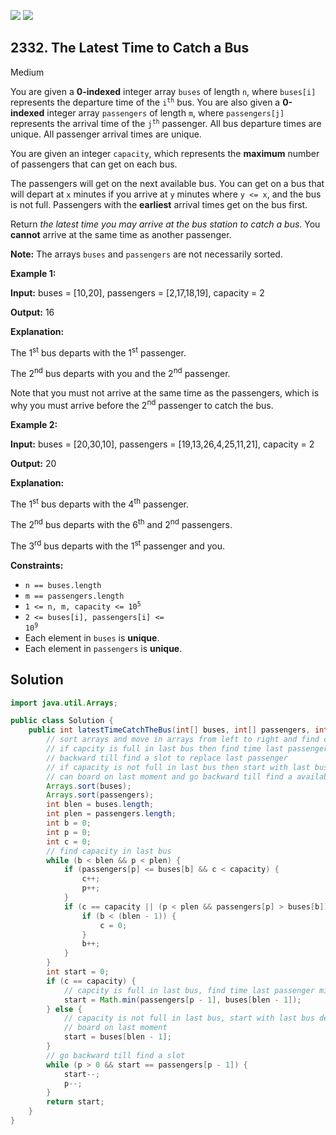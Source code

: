 [![](https://img.shields.io/github/stars/javadev/LeetCode-in-Java?label=Stars&style=flat-square)](https://github.com/javadev/LeetCode-in-Java)
[![](https://img.shields.io/github/forks/javadev/LeetCode-in-Java?label=Fork%20me%20on%20GitHub%20&style=flat-square)](https://github.com/javadev/LeetCode-in-Java/fork)

## 2332\. The Latest Time to Catch a Bus

Medium

You are given a **0-indexed** integer array `buses` of length `n`, where `buses[i]` represents the departure time of the <code>i<sup>th</sup></code> bus. You are also given a **0-indexed** integer array `passengers` of length `m`, where `passengers[j]` represents the arrival time of the <code>j<sup>th</sup></code> passenger. All bus departure times are unique. All passenger arrival times are unique.

You are given an integer `capacity`, which represents the **maximum** number of passengers that can get on each bus.

The passengers will get on the next available bus. You can get on a bus that will depart at `x` minutes if you arrive at `y` minutes where `y <= x`, and the bus is not full. Passengers with the **earliest** arrival times get on the bus first.

Return _the latest time you may arrive at the bus station to catch a bus_. You **cannot** arrive at the same time as another passenger.

**Note:** The arrays `buses` and `passengers` are not necessarily sorted.

**Example 1:**

**Input:** buses = [10,20], passengers = [2,17,18,19], capacity = 2

**Output:** 16

**Explanation:**

The 1<sup>st</sup> bus departs with the 1<sup>st</sup> passenger.

The 2<sup>nd</sup> bus departs with you and the 2<sup>nd</sup> passenger.

Note that you must not arrive at the same time as the passengers, which is why you must arrive before the 2<sup>nd</sup> passenger to catch the bus.

**Example 2:**

**Input:** buses = [20,30,10], passengers = [19,13,26,4,25,11,21], capacity = 2

**Output:** 20

**Explanation:**

The 1<sup>st</sup> bus departs with the 4<sup>th</sup> passenger.

The 2<sup>nd</sup> bus departs with the 6<sup>th</sup> and 2<sup>nd</sup> passengers.

The 3<sup>rd</sup> bus departs with the 1<sup>s</sup><sup>t</sup> passenger and you. 

**Constraints:**

*   `n == buses.length`
*   `m == passengers.length`
*   <code>1 <= n, m, capacity <= 10<sup>5</sup></code>
*   <code>2 <= buses[i], passengers[i] <= 10<sup>9</sup></code>
*   Each element in `buses` is **unique**.
*   Each element in `passengers` is **unique**.

## Solution

```java
import java.util.Arrays;

public class Solution {
    public int latestTimeCatchTheBus(int[] buses, int[] passengers, int capacity) {
        // sort arrays and move in arrays from left to right and find capacity in last bus
        // if capcity is full in last bus then find time last passenger might have boarded then go
        // backward till find a slot to replace last passenger
        // if capacity is not full in last bus then start with last bus departure time and check if
        // can board on last moment and go backward till find a available time slot
        Arrays.sort(buses);
        Arrays.sort(passengers);
        int blen = buses.length;
        int plen = passengers.length;
        int b = 0;
        int p = 0;
        int c = 0;
        // find capacity in last bus
        while (b < blen && p < plen) {
            if (passengers[p] <= buses[b] && c < capacity) {
                c++;
                p++;
            }
            if (c == capacity || (p < plen && passengers[p] > buses[b])) {
                if (b < (blen - 1)) {
                    c = 0;
                }
                b++;
            }
        }
        int start = 0;
        if (c == capacity) {
            // capcity is full in last bus, find time last passenger might have boarded
            start = Math.min(passengers[p - 1], buses[blen - 1]);
        } else {
            // capacity is not full in last bus, start with last bus departure time and check if can
            // board on last moment
            start = buses[blen - 1];
        }
        // go backward till find a slot
        while (p > 0 && start == passengers[p - 1]) {
            start--;
            p--;
        }
        return start;
    }
}
```